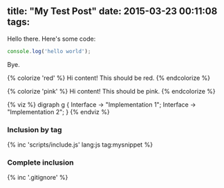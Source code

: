 title: "My Test Post"
date: 2015-03-23 00:11:08
tags:
---

Hello there. Here's some code:
```javascript
console.log('hello world');
```
Bye.

{% colorize 'red' %}
Hi content! This should be red.
{% endcolorize %}

{% colorize 'pink' %}
Hi content! This should be pink.
{% endcolorize %}

{% viz %}
digraph g {
  Interface -> "Implementation 1";
  Interface -> "Implementation 2";
}
{% endviz %}

### Inclusion by tag

{% inc 'scripts/include.js' lang:js tag:mysnippet %}

### Complete inclusion

{% inc '.gitignore' %}
